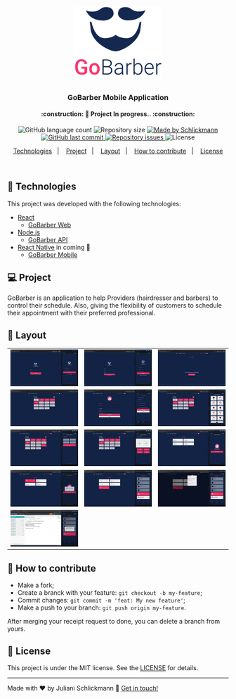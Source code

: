 <h1 align="center">
    <img alt="GoBarber" src="./.github/logo.png" width="200px" />
</h1>

<h3 align="center">
  GoBarber Mobile Application
</h3>

<h4 align="center"> 
	:construction: 🚀 Project In progress.. :construction:
</h4>

<p align="center">
  <img alt="GitHub language count" src="https://img.shields.io/github/languages/count/Schlickmann/gobarber-app?color=%2304D361">

  <img alt="Repository size" src="https://img.shields.io/github/repo-size/Schlickmann/gobarber-app">
	
  <a href="https://www.linkedin.com/in/juliani-schlickmann-damasceno/" target="_blank">
    <img alt="Made by Schlickmann" src="https://img.shields.io/badge/made%20by-Schlickmann-%2304D361">
  </a>

  <a href="https://github.com/Schlickmann/gobarber-app/commits/master">
    <img alt="GitHub last commit" src="https://img.shields.io/github/last-commit/Schlickmann/gobarber-app">
  </a>

  <a href="https://github.com/Schlickmann/gobarber-app/issues">
    <img alt="Repository issues" src="https://img.shields.io/github/issues/Schlickmann/gobarber-app">
  </a>

  <img alt="License" src="https://img.shields.io/badge/license-MIT-brightgreen">
</p>
<p align="center">
  <a href="#rocket-Technologies">Technologies</a>&nbsp;&nbsp;&nbsp;|&nbsp;&nbsp;&nbsp;
  <a href="#-project">Project</a>&nbsp;&nbsp;&nbsp;|&nbsp;&nbsp;&nbsp;
  <a href="#-layout">Layout</a>&nbsp;&nbsp;&nbsp;|&nbsp;&nbsp;&nbsp;
  <a href="#-how-to-contribute">How to contribute</a>&nbsp;&nbsp;&nbsp;|&nbsp;&nbsp;&nbsp;
  <a href="#memo-license">License</a>
</p>

<br>


## :rocket: Technologies

This project was developed with the following technologies:

- [React](https://reactjs.org)
  - [GoBarber Web](https://github.com/Schlickmann/gobarber-webapp)
- [Node.js](https://nodejs.org/en/) 
  - [GoBarber API](https://github.com/Schlickmann/gobarber-api)
- [React Native](https://facebook.github.io/react-native/) in coming :construction:
  - [GoBarber Mobile](https://github.com/Schlickmann/gobarber-app)

## 💻 Project

<p>GoBarber is an application to help Providers (hairdresser and barbers) to control their schedule. Also, giving the flexibility of customers to schedule their appointment with their preferred professional.</p>

## 🔖 Layout

<table>
  <tbody>
	 <tr>
	   <td><img alt="GoBarber Sign In" src="./.github/01.png" width="200px" /></td>
	   <td><img alt="GoBarber Sign Up" src="./.github/02.png" width="200px" /></td>
	   <td><img alt="GoBarber" src="./.github/03.png" width="200px" /></td>
	 </tr>
	  <tr>
	   <td><img alt="GoBarber" src="./.github/04.png" width="200px" /></td>
	   <td><img alt="GoBarber" src="./.github/05.png" width="200px" /></td>
	   <td><img alt="GoBarber" src="./.github/061.png" width="200px" /></td>
	 </tr>
    <tr>
	   <td><img alt="GoBarber" src="./.github/062.png" width="200px" /></td>
	   <td><img alt="GoBarber" src="./.github/063.png" width="200px" /></td>
	   <td><img alt="GoBarber" src="./.github/064.png" width="200px" /></td>
	 </tr>
    <tr>
	   <td><img alt="GoBarber" src="./.github/065.png" width="200px" /></td>
	   <td><img alt="GoBarber" src="./.github/066.png" width="200px" /></td>
	   <td><img alt="GoBarber" src="./.github/067.png" width="200px" /></td>
	 </tr>
    <tr>
	   <td><img alt="GoBarber" src="./.github/068.png" width="200px" /></td>
	 </tr>
  </tbody>
</table>

## 🤔 How to contribute

- Make a fork;
- Create a branck with your feature: `git checkout -b my-feature`;
- Commit changes: `git commit -m 'feat: My new feature'`;
- Make a push to your branch: `git push origin my-feature`.

After merging your receipt request to done, you can delete a branch from yours.

## :memo: License

This project is under the MIT license. See the [LICENSE](LICENSE) for details.

---

Made with ♥ by Juliani Schlickmann :wave: [Get in touch!](https://www.linkedin.com/in/juliani-schlickmann-damasceno/)

